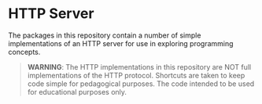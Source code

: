 # HTTP Server

The packages in this repository contain a number of simple implementations of an HTTP server for use in exploring programming concepts.

> **WARNING**: The HTTP implementations in this repository are NOT full implementations of the HTTP protocol. Shortcuts are taken to keep code simple for pedagogical purposes. The code intended to be used for educational purposes only.